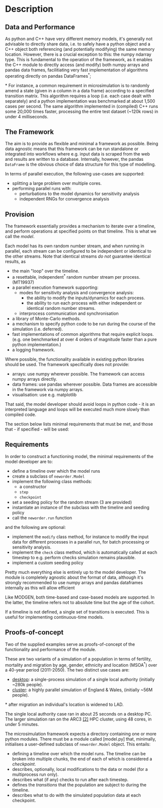 # Description

## Data and Performance

As python and C++ have very different memory models, it's generally not advisable to directly share data, i.e. to safely have a python object and a C++ object both referencing (and potentially modifying) the same memory location. However, there is a crucial exception to this: the numpy ndarray type. This is fundamental to the operation of the framework, as it enables the C++ module to directly access (and modify) both numpy arrays and pandas data frames, facilitiating very fast implementation of algorithms operating directly on pandas DataFrames<sup>*</sup>;

&ast; For instance, a common requirement in microsimulation is to randomly amend a state (given in a column in a data frame) according to a specified transition matrix. This algorithm requires a loop (i.e. each case dealt with separately) and a python implementation was benchmarked at about 1,500 cases per second. The same algorithm implemented in (compiled) C++ runs some 20,000 times faster, processing the entire test dataset (~120k rows) in under 4 milliseconds.

## The Framework

The aim is to provide as flexible and minimal a framework as possible. Being data agnostic means that this framework can be run standalone or integrated into workflows where e.g. input data is scraped from the web and results are written to a database. Internally, however, the pandas `DataFrame` is the obvious choice of data structure for this type of modelling.

In terms of parallel execution, the following use-cases are supported:

- splitting a large problem over multiple cores.
- performing parallel runs with:
  - perturbations to the model dynamics for sensitivity analysis
  - independent RNGs for convergence analysis

## Provision

The framework essentially provides a mechanism to iterate over a timeline, and perform operations at specified points on that timeline. This is what we call the _model_.

Each model has its own random number stream, and when running in parallel, each stream can be configured to be independent or identical to the other streams. Note that identical streams _do not_ guarantee identical results, as

- the main "loop" over the timeline.
- a resettable, independent<sup>*</sup> random number stream per process. (MT19937)
- a parallel execution framework supporting:
  - modes for sensitivity analysis and convergence analysis:
    - the ability to modify the inputs/dynamics for each process.
    - the ability to run each process with either independent or identical random number streams.
  - interprocess communication and synchronisation
- a library of Monte-Carlo methods.
- a mechanism to specify python code to be run during the course of the simulation (i.e. deferred).
- fast implementations of common algorithms that require explicit loops. (e.g. one benchmarked at over 4 orders of magnitude faster than a pure python implementation.)
- a logging framework.

Where possible, the functionality available in existing python libraries should be used. The framework specifically does not provide:

- arrays: use numpy wherever possible. The framework can access numpy arrays directly.
- data frames: use pandas wherever possible. Data frames are accessible in the framework via numpy arrays.
- visualisation: use e.g. matplotlib

That said, the model developer should avoid loops in python code - it is an interpreted language and loops will be executed much more slowly than compiled code.

The section below lists minimal requirements that must be met, and those that - if specified - will be used:

## Requirements

In order to construct a functioning model, the minimal requirements of the model developer are to:

- define a timeline over which the model runs
- create a subclass of `neworder.Model`
- implement the following class methods:
  - a constructor
  - `step`
  - `checkpoint`
- set a seeding policy for the random stream (3 are provided)
- instantiate an instance of the subclass with the timeline and seeding policy
- call the `neworder.run` function

and the following are optional:

- implement the `modify` class method, for instance to modify the input data for different processes in a parallel run, for batch processing or sensitivity analysis.
- implement the `check` class method, which is automatically called at each timestep to e.g. perform checks simulation remains plausible.
- implement a custom seeding policy

Pretty much everything else is entirely up to the model developer. The module is completely agnostic about the format of data, although it's strongly recommended to use numpy arrays and pandas dataframes internally as this will allow efficient

Like MODGEN, both time-based and case-based models are supported. In the latter, the timeline refers not to absolute time but the age of the cohort.

If a timeline is not defined, a single set of transitions is executed. This is useful for implementing continuous-time models.

## Proofs-of-concept

Two of the supplied examples serve as proofs-of-concept of the functionality and performance of the module.

These are two variants of a simulation of a population in terms of fertility, mortality and migration by age, gender, ethnicity and location (MSOA<sup>*</sup>) over a 40-year period (2011-2050). The two distinct use cases are:

- [desktop](): a single-process simulation of a single local authority (initially ~280k people).
- [cluster](): a highly parallel simulation of England & Wales, (initially ~56M people).

&ast; after migration an individual's location is widened to LAD.

The single local authority case ran in about 25 seconds on a desktop PC. The larger simulation ran on the ARC3 [[2]](#references) HPC cluster, using 48 cores, in under 5 minutes.

The microsimulation framework expects a directory containing one or more python modules. There must be a module called [model.py] that, minimally, initialises a user-defined subclass of `neworder.Model` object. This entails:

- defining a timeline over which the model runs. The timeline can be broken into multiple chunks, the end of each of which is considered a _checkpoint_.
- describes, optionally, local modifications to the data or model (for a multiprocess run only).
- describes what (if any) checks to run after each timestep.
- defines the _transitions_ that the population are subject to during the timeline.
- describes what to do with the simulated population data at each checkpoint.
